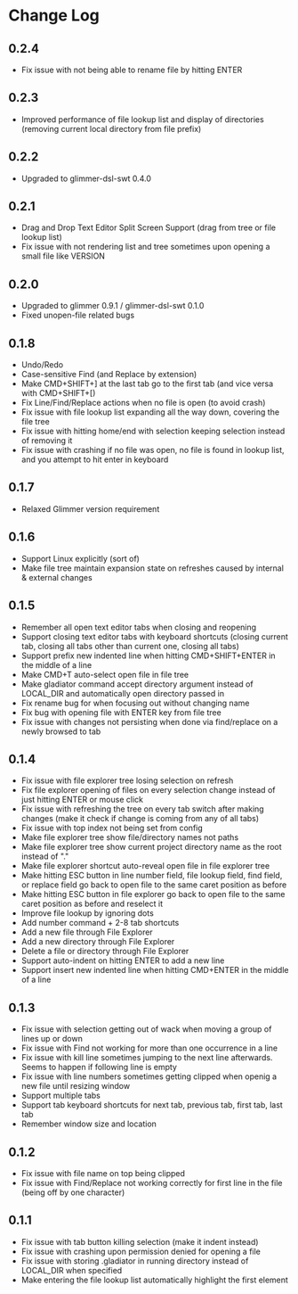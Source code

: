# Change Log

## 0.2.4

- Fix issue with not being able to rename file by hitting ENTER

## 0.2.3

- Improved performance of file lookup list and display of directories (removing current local directory from file prefix)

## 0.2.2

- Upgraded to glimmer-dsl-swt 0.4.0

## 0.2.1

- Drag and Drop Text Editor Split Screen Support (drag from tree or file lookup list)
- Fix issue with not rendering list and tree sometimes upon opening a small file like VERSION

## 0.2.0

- Upgraded to glimmer 0.9.1 / glimmer-dsl-swt 0.1.0
- Fixed unopen-file related bugs

## 0.1.8

- Undo/Redo
- Case-sensitive Find (and Replace by extension)
- Make CMD+SHIFT+] at the last tab go to the first tab (and vice versa with CMD+SHIFT+[) 
- Fix Line/Find/Replace actions when no file is open (to avoid crash)
- Fix issue with file lookup list expanding all the way down, covering the file tree
- Fix issue with hitting home/end with selection keeping selection instead of removing it 
- Fix issue with crashing if no file was open, no file is found in lookup list, and you attempt to hit enter in keyboard
  
## 0.1.7

- Relaxed Glimmer version requirement

## 0.1.6

- Support Linux explicitly (sort of)
- Make file tree maintain expansion state on refreshes caused by internal & external changes

## 0.1.5
    
- Remember all open text editor tabs when closing and reopening
- Support closing text editor tabs with keyboard shortcuts (closing current tab, closing all tabs other than current one, closing all tabs)
- Support prefix new indented line when hitting CMD+SHIFT+ENTER in the middle of a line
- Make CMD+T auto-select open file in file tree
- Make gladiator command accept directory argument instead of LOCAL_DIR and automatically open directory passed in
- Fix rename bug for when focusing out without changing name
- Fix bug with opening file with ENTER key from file tree
- Fix issue with changes not persisting when done via find/replace on a newly browsed to tab

## 0.1.4

- Fix issue with file explorer tree losing selection on refresh
- Fix file explorer opening of files on every selection change instead of just hitting ENTER or mouse click
- Fix issue with refreshing the tree on every tab switch after making changes (make it check if change is coming from any of all tabs)
- Fix issue with top index not being set from config
- Make file explorer tree show file/directory names not paths
- Make file explorer tree show current project directory name as the root instead of "."
- Make file explorer shortcut auto-reveal open file in file explorer tree
- Make hitting ESC button in line number field, file lookup field, find field, or replace field go back to open file to the same caret position as before
- Make hitting ESC button in file explorer go back to open file to the same caret position as before and reselect it
- Improve file lookup by ignoring dots
- Add number command + 2-8 tab shortcuts
- Add a new file through File Explorer
- Add a new directory through File Explorer
- Delete a file or directory through File Explorer
- Support auto-indent on hitting ENTER to add a new line
- Support insert new indented line when hitting CMD+ENTER in the middle of a line

## 0.1.3

- Fix issue with selection getting out of wack when moving a group of lines up or down
- Fix issue with Find not working for more than one occurrence in a line
- Fix issue with kill line sometimes jumping to the next line afterwards. Seems to happen if following line is empty
- Fix issue with line numbers sometimes getting clipped when openig a new file until resizing window
- Support multiple tabs
- Support tab keyboard shortcuts for next tab, previous tab, first tab, last tab
- Remember window size and location

## 0.1.2

- Fix issue with file name on top being clipped
- Fix issue with Find/Replace not working correctly for first line in the file (being off by one character)

## 0.1.1

- Fix issue with tab button killing selection (make it indent instead)
- Fix issue with crashing upon permission denied for opening a file
- Fix issue with storing .gladiator in running directory instead of LOCAL_DIR when specified
- Make entering the file lookup list automatically highlight the first element

